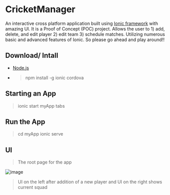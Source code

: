 # CricketManager
An interactive cross platform application built using [Ionic framework](https://ionicframework.com/) with amazing UI.
It is a Proof of Concept (POC) project.
Allows the user to 1) add, delete, and edit player 2) edit team 3) schedule matches.
Utilizing numerous basic and advanced features of Ionic.
So please go ahead and play around!!

## Download/ Intall
* [Node.js](https://nodejs.org/en/)
* > npm install -g ionic cordova

## Starting an App
> ionic start myApp tabs

## Run the App
> cd myApp
> ionic serve

## UI

> The root page for the app

![image](https://user-images.githubusercontent.com/21079986/53136450-edc18e00-3533-11e9-93fe-dc9e52dd52ae.png)

> UI on the left after addition of a new player and UI on the right shows current squad

